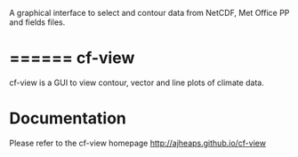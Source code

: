 A graphical interface to select and contour data from NetCDF, Met Office PP and fields files.

======
cf-view
======

cf-view is a GUI to view contour, vector and line plots of climate data.  


Documentation
=============
Please refer to the cf-view homepage http://ajheaps.github.io/cf-view




